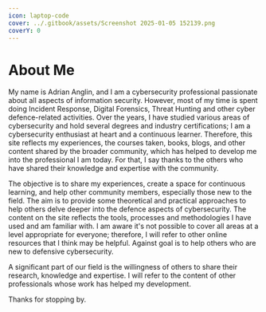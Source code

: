 ```yaml
---
icon: laptop-code
cover: ../.gitbook/assets/Screenshot 2025-01-05 152139.png
coverY: 0
---
```


# About Me

My name is Adrian Anglin, and I am a cybersecurity professional passionate about all aspects of information security. However, most of my time is spent doing Incident Response, Digital Forensics, Threat Hunting and other cyber defence-related activities. Over the years, I have studied various areas of cybersecurity and hold several degrees and industry certifications; I am a cybersecurity enthusiast at heart and a continuous learner. Therefore, this site reflects my experiences, the courses taken, books, blogs, and other content shared by the broader community, which has helped to develop me into the professional I am today. For that, I say thanks to the others who have shared their knowledge and expertise with the community.

The objective is to share my experiences, create a space for continuous learning, and help other community members, especially those new to the field. The aim is to provide some theoretical and practical approaches to help others delve deeper into the defence aspects of cybersecurity. The content on the site reflects the tools, processes and methodologies I have used and am familiar with. I am aware it's not possible to cover all areas at a level appropriate for everyone; therefore, I will refer to other online resources that I think may be helpful. Against goal is to help others who are new to defensive cybersecurity.&#x20;

A significant part of our field is the willingness of others to share their research, knowledge and expertise. I will refer to the content of other professionals whose work has helped my development.

Thanks for stopping by.
